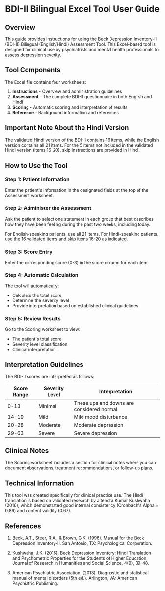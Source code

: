 # BDI-II Bilingual Excel Tool User Guide

## Overview

This guide provides instructions for using the Beck Depression Inventory-II (BDI-II) Bilingual (English/Hindi) Assessment Tool. This Excel-based tool is designed for clinical use by psychiatrists and mental health professionals to assess depression severity.

## Tool Components

The Excel file contains four worksheets:

1. **Instructions** - Overview and administration guidelines
2. **Assessment** - The complete BDI-II questionnaire in both English and Hindi
3. **Scoring** - Automatic scoring and interpretation of results
4. **Reference** - Background information and references

## Important Note About the Hindi Version

The validated Hindi version of the BDI-II contains 16 items, while the English version contains all 21 items. For the 5 items not included in the validated Hindi version (items 16-20), skip instructions are provided in Hindi.

## How to Use the Tool

### Step 1: Patient Information
Enter the patient's information in the designated fields at the top of the Assessment worksheet.

### Step 2: Administer the Assessment
Ask the patient to select one statement in each group that best describes how they have been feeling during the past two weeks, including today.

For English-speaking patients, use all 21 items.
For Hindi-speaking patients, use the 16 validated items and skip items 16-20 as indicated.

### Step 3: Score Entry
Enter the corresponding score (0-3) in the score column for each item.

### Step 4: Automatic Calculation
The tool will automatically:
- Calculate the total score
- Determine the severity level
- Provide interpretation based on established clinical guidelines

### Step 5: Review Results
Go to the Scoring worksheet to view:
- The patient's total score
- Severity level classification
- Clinical interpretation

## Interpretation Guidelines

The BDI-II scores are interpreted as follows:

| Score Range | Severity Level | Interpretation |
|-------------|----------------|----------------|
| 0-13        | Minimal        | These ups and downs are considered normal |
| 14-19       | Mild           | Mild mood disturbance |
| 20-28       | Moderate       | Moderate depression |
| 29-63       | Severe         | Severe depression |

## Clinical Notes

The Scoring worksheet includes a section for clinical notes where you can document observations, treatment recommendations, or follow-up plans.

## Technical Information

This tool was created specifically for clinical practice use. The Hindi translation is based on validated research by Jitendra Kumar Kushwaha (2016), which demonstrated good internal consistency (Cronbach's Alpha = 0.86) and content validity (0.67).

## References

1. Beck, A.T., Steer, R.A., & Brown, G.K. (1996). Manual for the Beck Depression Inventory-II. San Antonio, TX: Psychological Corporation.

2. Kushwaha, J.K. (2016). Beck Depression Inventory: Hindi Translation and Psychometric Properties for the Students of Higher Education. Journal of Research in Humanities and Social Science, 4(9), 39-48.

3. American Psychiatric Association. (2013). Diagnostic and statistical manual of mental disorders (5th ed.). Arlington, VA: American Psychiatric Publishing.
